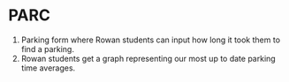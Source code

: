 # PARC

1. Parking form where Rowan students can input how long it took them to find a parking. 
2. Rowan students get a graph representing our most up to date parking time averages. 
